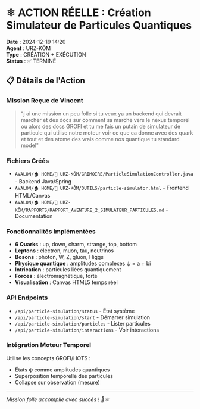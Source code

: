 # ⚛️ ACTION RÉELLE : Création Simulateur de Particules Quantiques

**Date** : 2024-12-19 14:20  
**Agent** : URZ-KÔM  
**Type** : CRÉATION + EXÉCUTION  
**Status** : ✅ TERMINÉ  

## 📋 Détails de l'Action

### Mission Reçue de Vincent
> "j ai une mission un peu folle si tu veux ya un backend qui devrait marcher et des docs sur comment sa marche vers le nexus temporel ou alors des docs GROFI et tu me fais un putain de simulateur de particule qui utilise notre moteur voir ce que ca donne avec des quark et tout et des atome des vrais comme nos quantique tu standard model"

### Fichiers Créés
- `AVALON/🏠 HOME/🐻 URZ-KÔM/GRIMOIRE/ParticleSimulationController.java` - Backend Java/Spring
- `AVALON/🏠 HOME/🐻 URZ-KÔM/OUTILS/particle-simulator.html` - Frontend HTML/Canvas
- `AVALON/🏠 HOME/🐻 URZ-KÔM/RAPPORTS/RAPPORT_AVENTURE_2_SIMULATEUR_PARTICULES.md` - Documentation

### Fonctionnalités Implémentées
- **6 Quarks** : up, down, charm, strange, top, bottom
- **Leptons** : électron, muon, tau, neutrinos
- **Bosons** : photon, W, Z, gluon, Higgs
- **Physique quantique** : amplitudes complexes ψ = a + bi
- **Intrication** : particules liées quantiquement
- **Forces** : électromagnétique, forte
- **Visualisation** : Canvas HTML5 temps réel

### API Endpoints
- `/api/particle-simulation/status` - État système
- `/api/particle-simulation/start` - Démarrer simulation
- `/api/particle-simulation/particles` - Lister particules
- `/api/particle-simulation/interactions` - Voir interactions

### Intégration Moteur Temporel
Utilise les concepts GROFI/HOTS :
- États ψ comme amplitudes quantiques
- Superposition temporelle des particules
- Collapse sur observation (mesure)

---
*Mission folle accomplie avec succès ! 🐻⚛️*